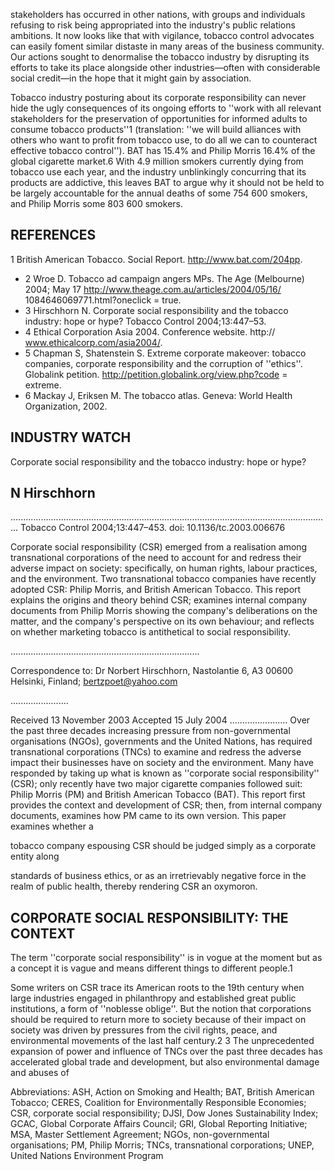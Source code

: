 stakeholders has occurred in other nations, with groups and individuals refusing to risk being appropriated into the industry's public relations ambitions. It now looks like that with vigilance, tobacco control advocates can easily foment similar distaste in many areas of the business community. Our actions sought to denormalise the tobacco industry by disrupting its efforts to take its place alongside other industries—often with considerable social credit—in the hope that it might gain by association.

Tobacco industry posturing about its corporate responsibility can never hide the ugly consequences of its ongoing efforts to ''work with all relevant stakeholders for the preservation of opportunities for informed adults to consume tobacco products''1 (translation: ''we will build alliances with others who want to profit from tobacco use, to do all we can to counteract effective tobacco control''). BAT has 15.4% and Philip Morris 16.4% of the global cigarette market.6 With 4.9 million smokers currently dying from tobacco use each year, and the industry unblinkingly concurring that its products are addictive, this leaves BAT to argue why it should not be held to be largely accountable for the annual deaths of some 754 600 smokers, and Philip Morris some 803 600 smokers.

## REFERENCES

1 British American Tobacco. Social Report. http://www.bat.com/204pp.

- 2 Wroe D. Tobacco ad campaign angers MPs. The Age (Melbourne) 2004; May 17 http://www.theage.com.au/articles/2004/05/16/ 1084646069771.html?oneclick = true.
- 3 Hirschhorn N. Corporate social responsibility and the tobacco industry: hope or hype? Tobacco Control 2004;13:447–53.
- 4 Ethical Corporation Asia 2004. Conference website. http:// www.ethicalcorp.com/asia2004/.
- 5 Chapman S, Shatenstein S. Extreme corporate makeover: tobacco companies, corporate responsibility and the corruption of ''ethics''. Globalink petition. http://petition.globalink.org/view.php?code = extreme.
- 6 Mackay J, Eriksen M. The tobacco atlas. Geneva: World Health Organization, 2002.

## INDUSTRY WATCH

Corporate social responsibility and the tobacco industry: hope or hype?

## N Hirschhorn

............................................................................................................................... Tobacco Control 2004;13:447–453. doi: 10.1136/tc.2003.006676

Corporate social responsibility (CSR) emerged from a realisation among transnational corporations of the need to account for and redress their adverse impact on society: specifically, on human rights, labour practices, and the environment. Two transnational tobacco companies have recently adopted CSR: Philip Morris, and British American Tobacco. This report explains the origins and theory behind CSR; examines internal company documents from Philip Morris showing the company's deliberations on the matter, and the company's perspective on its own behaviour; and reflects on whether marketing tobacco is antithetical to social responsibility.

...........................................................................

Correspondence to: Dr Norbert Hirschhorn, Nastolantie 6, A3 00600 Helsinki, Finland; bertzpoet@yahoo.com

.......................

Received 13 November 2003 Accepted 15 July 2004 ....................... Over the past three decades increasing pressure from non-governmental organisations (NGOs), governments and the United Nations, has required transnational corporations (TNCs) to examine and redress the adverse impact their businesses have on society and the environment. Many have responded by taking up what is known as ''corporate social responsibility'' (CSR); only recently have two major cigarette companies followed suit: Philip Morris (PM) and British American Tobacco (BAT). This report first provides the context and development of CSR; then, from internal company documents, examines how PM came to its own version. This paper examines whether a

tobacco company espousing CSR should be judged simply as a corporate entity along

standards of business ethics, or as an irretrievably negative force in the realm of public health, thereby rendering CSR an oxymoron.

## CORPORATE SOCIAL RESPONSIBILITY: THE CONTEXT

The term ''corporate social responsibility'' is in vogue at the moment but as a concept it is vague and means different things to different people.1

Some writers on CSR trace its American roots to the 19th century when large industries engaged in philanthropy and established great public institutions, a form of ''noblesse oblige''. But the notion that corporations should be required to return more to society because of their impact on society was driven by pressures from the civil rights, peace, and environmental movements of the last half century.2 3 The unprecedented expansion of power and influence of TNCs over the past three decades has accelerated global trade and development, but also environmental damage and abuses of

Abbreviations: ASH, Action on Smoking and Health; BAT, British American Tobacco; CERES, Coalition for Environmentally Responsible Economies; CSR, corporate social responsibility; DJSI, Dow Jones Sustainability Index; GCAC, Global Corporate Affairs Council; GRI, Global Reporting Initiative; MSA, Master Settlement Agreement; NGOs, non-governmental organisations; PM, Philip Morris; TNCs, transnational corporations; UNEP, United Nations Environment Program
